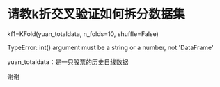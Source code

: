 # 请教k折交叉验证如何拆分数据集


kf1=KFold(yuan_totaldata, n_folds=10, shuffle=False)

TypeError: int() argument must be a string or a number, not 'DataFrame'

yuan_totaldata：是一只股票的历史日线数据

谢谢